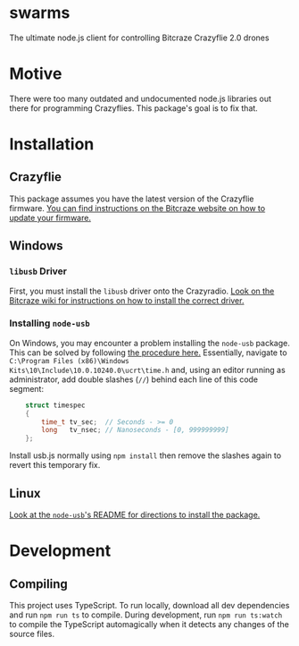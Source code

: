 # swarms

The ultimate node.js client for controlling Bitcraze Crazyflie 2.0 drones

# Motive

There were too many outdated and undocumented node.js libraries out there for programming Crazyflies. This package's goal is to fix that.

# Installation

## Crazyflie

This package assumes you have the latest version of the Crazyflie firmware. [You can find instructions on the Bitcraze website on how to update your firmware.](https://www.bitcraze.io/getting-started-with-the-crazyflie-2-0/#latest-fw)

## Windows

### `libusb` Driver

First, you must install the `libusb` driver onto the Crazyradio. [Look on the Bitcraze wiki for instructions on how to install the correct driver.](https://wiki.bitcraze.io/doc:crazyradio:index#drivers)

### Installing `node-usb`

On Windows, you may encounter a problem installing the `node-usb` package. This can be solved by following [the procedure here.](https://github.com/libusb/libusb/issues/144#issuecomment-269832528) Essentially, navigate to `C:\Program Files (x86)\Windows Kits\10\Include\10.0.10240.0\ucrt\time.h` and, using an editor running as administrator, add double slashes (`//`) behind each line of this code segment:

```c++
	struct timespec
	{
		time_t tv_sec;  // Seconds - >= 0
		long   tv_nsec; // Nanoseconds - [0, 999999999]
	};
```

Install usb.js normally using `npm install` then remove the slashes again to revert this temporary fix.

## Linux

[Look at the `node-usb`'s README for directions to install the package.](https://github.com/tessel/node-usb#installation)

# Development

## Compiling

This project uses TypeScript. To run locally, download all dev dependencies and run `npm run ts` to compile. During development, run `npm run ts:watch` to compile the TypeScript automagically when it detects any changes of the source files.
